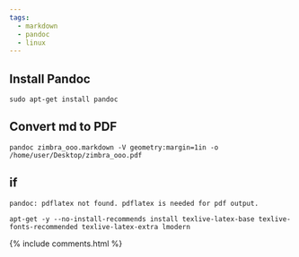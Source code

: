 ```yaml
---
tags:
  - markdown
  - pandoc
  - linux
---
```


## Install Pandoc
```shell
sudo apt-get install pandoc
```

## Convert md to PDF
```shell
pandoc zimbra_ooo.markdown -V geometry:margin=1in -o /home/user/Desktop/zimbra_ooo.pdf
```

## if
```shell
pandoc: pdflatex not found. pdflatex is needed for pdf output.
```

```shell
apt-get -y --no-install-recommends install texlive-latex-base texlive-fonts-recommended texlive-latex-extra lmodern
```

{% include comments.html %}